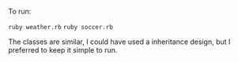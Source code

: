 To run:

`ruby weather.rb`
`ruby soccer.rb`

The classes are similar, I could have used a inheritance design, but I preferred to keep it simple to run.

